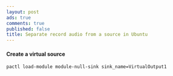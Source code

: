 ```yaml
---
layout: post
ads: true
comments: true
published: false
title: Separate record audio from a source in Ubuntu
---
```

#### Create a virtual source

```
pactl load-module module-null-sink sink_name=VirtualOutput1
```
